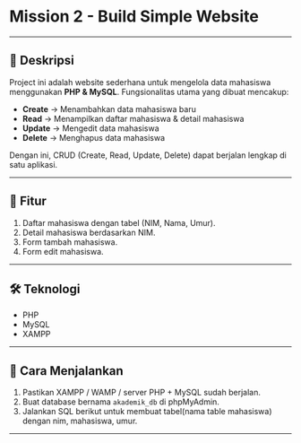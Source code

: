 # Mission 2 - Build Simple Website  

---

## 📌 Deskripsi  
Project ini adalah website sederhana untuk mengelola data mahasiswa menggunakan **PHP & MySQL**. Fungsionalitas utama yang dibuat mencakup:  
- **Create** → Menambahkan data mahasiswa baru  
- **Read** → Menampilkan daftar mahasiswa & detail mahasiswa  
- **Update** → Mengedit data mahasiswa  
- **Delete** → Menghapus data mahasiswa  

Dengan ini, CRUD (Create, Read, Update, Delete) dapat berjalan lengkap di satu aplikasi.  

---

## 🚀 Fitur  
1. Daftar mahasiswa dengan tabel (NIM, Nama, Umur).  
2. Detail mahasiswa berdasarkan NIM.  
3. Form tambah mahasiswa.  
4. Form edit mahasiswa.

---

## 🛠️ Teknologi  
- PHP 
- MySQL 
- XAMPP
 

---

## 🔧 Cara Menjalankan
1. Pastikan XAMPP / WAMP / server PHP + MySQL sudah berjalan.
2. Buat database bernama `akademik_db` di phpMyAdmin.
3. Jalankan SQL berikut untuk membuat tabel(nama table mahasiswa) dengan nim, mahasiswa, umur.

---
